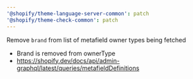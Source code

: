 ```yaml
---
'@shopify/theme-language-server-common': patch
'@shopify/theme-check-common': patch
---
```


Remove `brand` from list of metafield owner types being fetched

- Brand is removed from ownerType
- https://shopify.dev/docs/api/admin-graphql/latest/queries/metafieldDefinitions